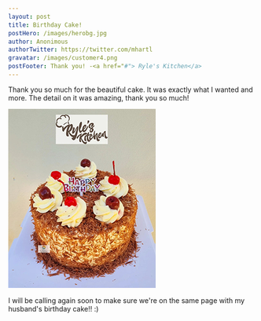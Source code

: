 ```yaml
---
layout: post
title: Birthday Cake!
postHero: /images/herobg.jpg
author: Anonimous
authorTwitter: https://twitter.com/mhartl
gravatar: /images/customer4.png
postFooter: Thank you! -<a href="#"> Ryle's Kitchen</a>
---
```



Thank you so much for the beautiful cake.
It was exactly what I wanted and more.
The detail on it was amazing, thank you so much!

<img class="pull-left" src="/images/cakeT-220729.png" alt="birthday cake image"> <br>

I will be calling again soon to make sure we're on the same page with my husband's birthday cake!! :)
